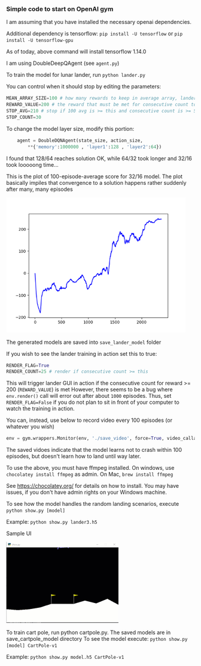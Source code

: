 ### Simple code to start on OpenAI gym
I am assuming that you have installed the necessary openai dependencies.

Additional dependency is tensorflow: `pip install -U tensorflow` or `pip install -U tensorflow-gpu`

As of today, above command will install tensorflow 1.14.0

I am using DoubleDeepQAgent (see `agent.py`)

To train the model for lunar lander, run
`python lander.py`

You can control when it should stop by editing the parameters:
```python
MEAN_ARRAY_SIZE=100 # how many rewards to keep in average array, lander=100
REWARD_VALUE=200 # the reward that must be met for consecutive count to increase, lander=200
STOP_AVG=210 # stop if 100 avg is >= this and consecutive count is >= STOP_COUNT, lander > 200
STOP_COUNT=30
```
To change the model layer size, modify this portion:
```python
    agent = DoubleDQNAgent(state_size, action_size, 
        **{'memory':1000000 , 'layer1':128 , 'layer2':64})
```
I found that 128/64 reaches solution OK, while 64/32 took longer and 32/16 took looooong time...

This is the plot of 100-episode-average score for 32/16 model.
The plot basically impiles that convergence to a solution happens rather suddenly after many, many episodes

![plot](lunarlander-v2.png)

The generated models are saved into `save_lander_model` folder

If you wish to see the lander training in action set this to true:
```python
RENDER_FLAG=True
RENDER_COUNT=25 # render if consecutive count >= this
```

This will trigger lander GUI in action if the consecutive count for reward >= 200 (`REWARD_VALUE`) is met
However, there seems to be a bug where `env.render()` call will error out after about `1000` episodes.
Thus, set `RENDER_FLAG=False` if you do not plan to sit in front of your computer to watch the training in action.

You can, instead, use below to record video every 100 episodes (or whatever you wish)
```python
env = gym.wrappers.Monitor(env, './save_video', force=True, video_callable=lambda episode_id: episode_id%100==0)
```
The saved vidoes indicate that the model learns not to crash within 100 episodes, but doesn't learn how to land until way later.

To use the above, you must have ffmpeg installed.  On windows, use `chocolatey install ffmpeg` as admin. On Mac, `brew install ffmpeg`

See https://chocolatey.org/ for details on how to install.  You may have issues, if you don't have admin rights on your Windows machine.

To see how the model handles the random landing scenarios, execute
`python show.py [model]`

Example: `python show.py lander3.h5`

Sample UI

![lander](lander.gif)


To train cart pole, run python cartpole.py.
The saved models are in save_cartpole_model directory
To see the model execute:
`python show.py [model] CartPole-v1`

Example: `python show.py model.h5 CartPole-v1`
